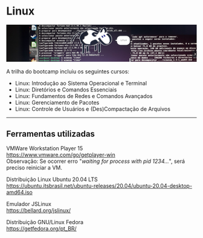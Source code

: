# Linux

<p align="center"><img src="https://github.com/rosacarla/DIO-cloud-data-engineer/blob/main/005%20linux/images/linux-xcowsay.jpg"></p>

A trilha do bootcamp incluiu os seguintes cursos: </br>
* Linux: Introdução ao Sistema Operacional e Terminal
* Linux: Diretórios e Comandos Essenciais
* Linux: Fundamentos de Redes e Comandos Avançados
* Linux: Gerenciamento de Pacotes
* Linux: Controle de Usuários e (Des)Compactação de Arquivos

---
## Ferramentas utilizadas

VMWare Workstation Player 15 </br>
https://www.vmware.com/go/getplayer-win </br>
Observação: Se ocorrer erro "_waiting for process with pid 1234..._", será preciso reiniciar a VM. 


Distribuição Linux Ubuntu 20.04 LTS </br>
https://ubuntu.itsbrasil.net/ubuntu-releases/20.04/ubuntu-20.04-desktop-amd64.iso

Emulador JSLinux </br> 
https://bellard.org/jslinux/

Distribuição GNU/Linux Fedora </br>
https://getfedora.org/pt_BR/
